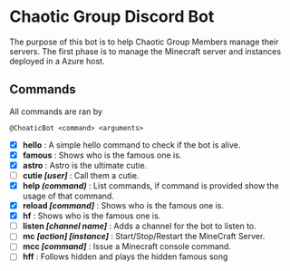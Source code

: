 # Chaotic Group Discord Bot

The purpose of this bot is to help Chaotic Group Members manage their servers.
The first phase is to manage the Minecraft server and instances deployed in a Azure host.

## Commands

All commands are ran by 

```
@ChoaticBot <command> <arguments>
```
- [x] **hello** : A simple hello command to check if the bot is alive.
- [x] **famous** : Shows who is the famous one is.
- [x] **astro** : Astro is the ultimate cutie.
- [ ] **cutie *\[user\]*** : Call them a cutie.
- [x] **help *(command)*** : List commands, if command is provided show the usage of that command.
- [x] **reload *\[command\]*** : Shows who is the famous one is.
- [x] **hf** : Shows who is the famous one is.
- [ ] **listen *\[channel name\]*** : Adds a channel for the bot to listen to.
- [ ] **mc *\[action\]* *\[instance\]*** : Start/Stop/Restart the MineCraft Server.
- [ ] **mcc *\[command\]*** : Issue a Minecraft console command.
- [ ] **hff** : Follows hidden and plays the hidden famous song